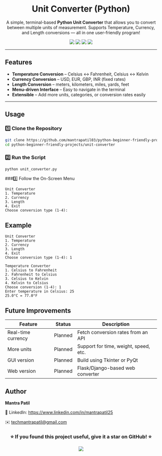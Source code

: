 <h1 align="center"> Unit Converter (Python)</h1>

<p align="center">
A simple, terminal-based <b>Python Unit Converter</b> that allows you to convert between multiple units of measurement.  
Supports Temperature, Currency, and Length conversions — all in one user-friendly program!
</p>

<p align="center">
  <a href="https://www.python.org/"><img src="https://img.shields.io/badge/Python-3.x-blue?style=for-the-badge&logo=python"></a>
  <a href="#"><img src="https://img.shields.io/badge/Platform-Terminal-orange?style=for-the-badge&logo=windowsterminal"></a>
  <a href="https://github.com/mantrapatil03/python-beginner-friendly-projects/stargazers"><img src="https://img.shields.io/github/stars/mantrapatil03/python-beginner-friendly-projects?style=for-the-badge&logo=github"></a>
  <a href="https://opensource.org/licenses/MIT"><img src="https://img.shields.io/badge/License-MIT-green?style=for-the-badge&logo=opensourceinitiative"></a>
</p>

---

##  Features

-  **Temperature Conversion** – Celsius ↔ Fahrenheit, Celsius ↔ Kelvin  
-  **Currency Conversion** – USD, EUR, GBP, INR (fixed rates)  
-  **Length Conversion** – meters, kilometers, miles, yards, feet  
-  **Menu-driven Interface** – Easy to navigate in the terminal  
-  **Extensible** – Add more units, categories, or conversion rates easily  

---

## Usage

### 1️⃣ Clone the Repository
```bash
git clone https://github.com/mantrapatil03/python-beginner-friendly-projects.git
cd python-beginner-friendly-projects/unit-converter
```
### 2️⃣ Run the Script
```
python unit_converter.py
```
###3️⃣ Follow the On-Screen Menu
```
Unit Converter
1. Temperature
2. Currency
3. Length
4. Exit
Choose conversion type (1-4):
```

## Example
```
Unit Converter
1. Temperature
2. Currency
3. Length
4. Exit
Choose conversion type (1-4): 1

Temperature Converter
1. Celsius to Fahrenheit
2. Fahrenheit to Celsius
3. Celsius to Kelvin
4. Kelvin to Celsius
Choose conversion (1-4): 1
Enter temperature in Celsius: 25
25.0°C = 77.0°F
```

## Future Improvements
| Feature               |   Status  | Description                           |
| --------------------- | :-------: | ------------------------------------- |
|  Real-time currency |  Planned | Fetch conversion rates from an API    |
|  More units          |  Planned | Support for time, weight, speed, etc. |
|  GUI version        |  Planned | Build using Tkinter or PyQt           |
|  Web version        |  Planned | Flask/Django-based web converter      |

## Author
**Mantra Patil**

💼 LinkedIn: https://www.linkedin.com/in/mantrapatil25

✉️ techmantrapatil@gmail.com


<h3 align="center">⭐ If you found this project useful, give it a star on GitHub! ⭐</h3> <p align="center"> <img src="https://img.shields.io/badge/Keep%20Converting%20%26%20Coding!-Python-blue?style=for-the-badge&logo=python"> </p>
